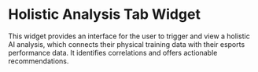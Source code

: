 
# Holistic Analysis Tab Widget

This widget provides an interface for the user to trigger and view a holistic AI analysis, which connects their physical training data with their esports performance data. It identifies correlations and offers actionable recommendations.
